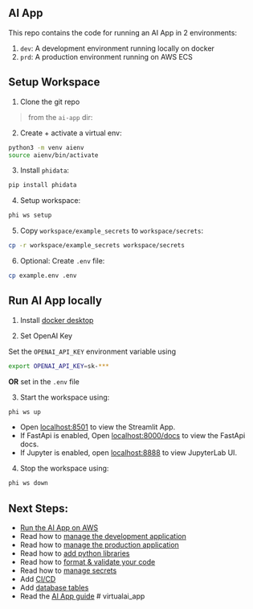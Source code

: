 ## AI App

This repo contains the code for running an AI App in 2 environments:

1. `dev`: A development environment running locally on docker
2. `prd`: A production environment running on AWS ECS

## Setup Workspace

1. Clone the git repo

> from the `ai-app` dir:

2. Create + activate a virtual env:

```sh
python3 -m venv aienv
source aienv/bin/activate
```

3. Install `phidata`:

```sh
pip install phidata
```

4. Setup workspace:

```sh
phi ws setup
```

5. Copy `workspace/example_secrets` to `workspace/secrets`:

```sh
cp -r workspace/example_secrets workspace/secrets
```

6. Optional: Create `.env` file:

```sh
cp example.env .env
```

## Run AI App locally

1. Install [docker desktop](https://www.docker.com/products/docker-desktop)

2. Set OpenAI Key

Set the `OPENAI_API_KEY` environment variable using

```sh
export OPENAI_API_KEY=sk-***
```

**OR** set in the `.env` file

3. Start the workspace using:

```sh
phi ws up
```

- Open [localhost:8501](http://localhost:8501) to view the Streamlit App.
- If FastApi is enabled, Open [localhost:8000/docs](http://localhost:8000/docs) to view the FastApi docs.
- If Jupyter is enabled, open [localhost:8888](http://localhost:8888) to view JupyterLab UI.

4. Stop the workspace using:

```sh
phi ws down
```

## Next Steps:

- [Run the AI App on AWS](https://docs.phidata.com/templates/ai-app/run-aws)
- Read how to [manage the development application](https://docs.phidata.com/how-to/development-app)
- Read how to [manage the production application](https://docs.phidata.com/how-to/production-app)
- Read how to [add python libraries](https://docs.phidata.com/how-to/python-libraries)
- Read how to [format & validate your code](https://docs.phidata.com/how-to/format-and-validate)
- Read how to [manage secrets](https://docs.phidata.com/how-to/secrets)
- Add [CI/CD](https://docs.phidata.com/how-to/ci-cd)
- Add [database tables](https://docs.phidata.com/how-to/database-tables)
- Read the [AI App guide](https://docs.phidata.com/templates/ai-app)
#   v i r t u a l a i _ a p p  
 